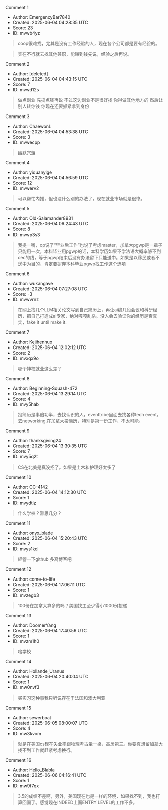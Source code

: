 Comment 1

- Author: EmergencyBar7840
- Created: 2025-06-04 04:28:35 UTC
- Score: 23
- ID: mvwb4yz

> coop很难找，尤其是没有工作经验的人，现在各个公司都是要有经验的。

> 实在不行就去找其他兼职，能赚到钱先说，经验之后再说。

Comment 2

- Author: [deleted]
- Created: 2025-06-04 04:43:15 UTC
- Score: 7
- ID: mvwd12s

> 做点副业  先搞点钱再说 不过这边副业不是很好找 你得做其他地方的 然后让别人转你钱   你现在还要抓紧拿到身份

Comment 3

- Author: ChaewonL
- Created: 2025-06-04 04:53:38 UTC
- Score: 3
- ID: mvwecpp

> 幽默穴蛆

Comment 4

- Author: yiquanyige
- Created: 2025-06-04 04:56:59 UTC
- Score: 12
- ID: mvwerv2

> 可以帮忙内推，但也没什么别的办法了，现在就业市场就是很惨。

Comment 5

- Author: Old-Salamander8931
- Created: 2025-06-04 06:24:43 UTC
- Score: 8
- ID: mvwp3s3

> 我提一嘴，op说了“毕业后工作”也说了考虑master，加拿大pgwp是一辈子只能用一次，本科毕业用pgwp的话，本科学历如果不学法语大概率够不到cec的线，等于pgwp结束后没有办法留下只能送中。如果是以移民或者不送中为目的，肯定要摒弃本科毕业pgwp找工作这个选项

Comment 6

- Author: wukangave
- Created: 2025-06-04 07:27:08 UTC
- Score: -3
- ID: mvwvrnz

> 在网上找几个LLM相关论文写到自己简历上，再让ai编几段会议和科研经历，把自己打造成ai专家，绝对嘎嘎乱杀。没人会去验证你的经历是否真实，fake it until make it.

Comment 7

- Author: Kejihenhuo
- Created: 2025-06-04 12:02:12 UTC
- Score: 2
- ID: mvxqx9o

> 哪个神校就业这么差？

Comment 8

- Author: Beginning-Squash-472
- Created: 2025-06-04 13:29:14 UTC
- Score: 4
- ID: mvy5hab

> 投简历是事倍功半，去找认识的人，eventtribe里面去找各种tech event。去networking.在加拿大投简历，特别是第一份工作，不太可能。

Comment 9

- Author: thanksgiving24
- Created: 2025-06-04 13:30:35 UTC
- Score: 7
- ID: mvy5q2t

> CS在北美是真没招了。如果是土木和护理好太多了

Comment 10

- Author: CC-4142
- Created: 2025-06-04 14:12:30 UTC
- Score: 1
- ID: mvydtlz

> 什么学校？雅思几分？

Comment 11

- Author: onyx_blade
- Created: 2025-06-04 15:20:43 UTC
- Score: 2
- ID: mvys1kd

> 經營一下github 多寫博客吧

Comment 12

- Author: come-to-life
- Created: 2025-06-04 17:06:11 UTC
- Score: 1
- ID: mvzegb3

> 100份在加拿大算多的吗？美国找工至少得小1000份投递

Comment 13

- Author: DoomerYang
- Created: 2025-06-04 17:40:56 UTC
- Score: 1
- ID: mvzm1h0

> 啥学校

Comment 14

- Author: Hollande_Uranus
- Created: 2025-06-04 20:40:04 UTC
- Score: 1
- ID: mw0nvf3

> 买实习这种事我只听说存在于法国和澳大利亚

Comment 15

- Author: sewerboat
- Created: 2025-06-05 08:00:07 UTC
- Score: 4
- ID: mw3kvom

> 就是在美国cs现在失业率跟物理考古坐一桌，高居第三。你要真想留加拿大找不到工作就赶紧考虑换行。

Comment 16

- Author: Hello_Blabla
- Created: 2025-06-06 04:16:41 UTC
- Score: 1
- ID: mw9f7qx

> 3.5的成绩不差啊，另外，美国现在也是一样的环境，如果找不到，我也打算回国了。感觉现在INDEED上面ENTRY LEVEL的工作不多。
